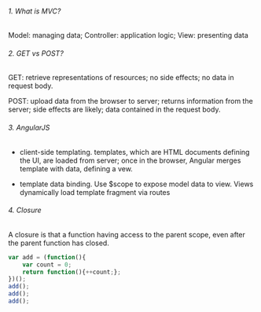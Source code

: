 ###### 1. What is MVC?

Model: managing data; Controller: application logic; View: presenting data

###### 2. GET vs POST?

GET: retrieve representations of resources; no side effects; no data in request body. 

POST: upload data from the browser to server; returns information from the server; side effects are likely; data contained in the request body.

###### 3. AngularJS
* client-side templating. templates, which are HTML documents defining the UI, are loaded from server; once in the browser, Angular merges template with data, defining a vew.

* template data binding. Use $scope to expose model data to view. Views dynamically load template fragment via routes

###### 4. Closure
A closure is that a function having access to the parent scope, even after the parent function has closed.
```javascript
var add = (function(){
	var count = 0;
	return function(){++count;};
})();
add();
add();
add();
```

